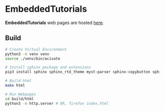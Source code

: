 # EmbeddedTutorials

**EmbeddedTutorials** web pages are hosted [here](https://Robotics-Club-Pulchowk.github.io/EmbeddedTutorials/).


## Build

```bash
# Create Virtual Environment
python3 -m venv venv
source ./venv/bin/acivate

# Install sphinx package and extensions
pip3 install sphinx sphinx_rtd_theme myst-parser sphinx-copybutton sphinx-tabs

# Build html
make html

# Run Webpages
cd build/html
python3 -m http.server # OR, firefox index.html
```
